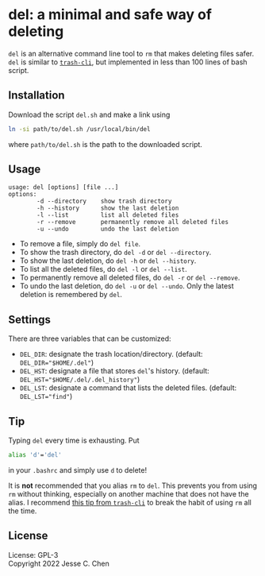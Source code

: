 # del: a minimal and safe way of deleting

`del` is an alternative command line tool to `rm` that makes deleting files safer.
`del` is similar to [`trash-cli`](https://github.com/andreafrancia/trash-cli),
but implemented in less than 100 lines of bash script.

## Installation

Download the script `del.sh` and make a link using
```sh
ln -si path/to/del.sh /usr/local/bin/del
```
where `path/to/del.sh` is the path to the downloaded script.

## Usage

```
usage: del [options] [file ...]
options:
        -d --directory    show trash directory
        -h --history      show the last deletion
        -l --list         list all deleted files
        -r --remove       permanently remove all deleted files
        -u --undo         undo the last deletion
```

- To remove a file, simply do `del file`.
- To show the trash directory, do `del -d` or `del --directory`.
- To show the last deletion, do `del -h` or `del --history`.
- To list all the deleted files, do `del -l` or `del --list`.
- To permanently remove all deleted files, do `del -r` or `del --remove`.
- To undo the last deletion, do `del -u` or `del --undo`.
  Only the latest deletion is remembered by `del`.

## Settings

There are three variables that can be customized:

- `DEL_DIR`: designate the trash location/directory. (default: `DEL_DIR="$HOME/.del"`)
- `DEL_HST`: designate a file that stores `del`'s history. (default: `DEL_HST="$HOME/.del/.del_history"`)
- `DEL_LST`: designate a command that lists the deleted files. (default: `DEL_LST="find"`)

## Tip

Typing `del` every time is exhausting.
Put
```sh
alias 'd'='del'
```
in your `.bashrc` and simply use `d` to delete!

It is **not** recommended that you alias `rm` to `del`.
This prevents you from using `rm` without thinking, especially on another machine that does not have the alias.
I recommend [this tip from `trash-cli`](https://github.com/andreafrancia/trash-cli#but-sometimes-i-forget-to-use-trash-put-really-cant-i)
to break the habit of using `rm` all the time.

## License

License: GPL-3</br>
Copyright 2022 Jesse C. Chen
